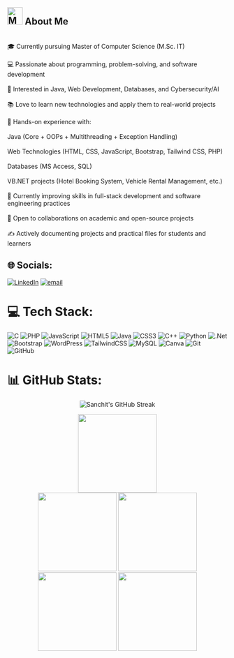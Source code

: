 <h2 ><img src="https://github.com/Tarikul-Islam-Anik/Animated-Fluent-Emojis/blob/master/Emojis/People%20with%20professions/Man%20Technologist%20Medium%20Skin%20Tone.png" alt="Man Technologist Medium Skin Tone" width="35" height="40" /> About Me </h2>


<br>🎓 Currently pursuing Master of Computer Science (M.Sc. IT)<br><br>💻 Passionate about programming, problem-solving, and software development<br><br>🚀 Interested in Java, Web Development, Databases, and Cybersecurity/AI<br><br>📚 Love to learn new technologies and apply them to real-world projects<br><br>🔧 Hands-on experience with:<br><br>Java (Core + OOPs + Multithreading + Exception Handling)<br><br>Web Technologies (HTML, CSS, JavaScript, Bootstrap, Tailwind CSS, PHP)<br><br>Databases (MS Access, SQL)<br><br>VB.NET projects (Hotel Booking System, Vehicle Rental Management, etc.)<br><br>🌱 Currently improving skills in full-stack development and software engineering practices<br><br>🤝 Open to collaborations on academic and open-source projects<br><br>✍️ Actively documenting projects and practical files for students and learners


## 🌐 Socials:
[![LinkedIn](https://img.shields.io/badge/LinkedIn-%230077B5.svg?logo=linkedin&logoColor=white)](https://linkedin.com/in/jadwinder05) [![email](https://img.shields.io/badge/Email-D14836?logo=gmail&logoColor=white)](mailto:jadpassi@gmail.com) 

# 💻 Tech Stack:
![C](https://img.shields.io/badge/c-%2300599C.svg?style=for-the-badge&logo=c&logoColor=white) ![PHP](https://img.shields.io/badge/php-%23777BB4.svg?style=for-the-badge&logo=php&logoColor=white) ![JavaScript](https://img.shields.io/badge/javascript-%23323330.svg?style=for-the-badge&logo=javascript&logoColor=%23F7DF1E) ![HTML5](https://img.shields.io/badge/html5-%23E34F26.svg?style=for-the-badge&logo=html5&logoColor=white) ![Java](https://img.shields.io/badge/java-%23ED8B00.svg?style=for-the-badge&logo=openjdk&logoColor=white) ![CSS3](https://img.shields.io/badge/css3-%231572B6.svg?style=for-the-badge&logo=css3&logoColor=white) ![C++](https://img.shields.io/badge/c++-%2300599C.svg?style=for-the-badge&logo=c%2B%2B&logoColor=white) ![Python](https://img.shields.io/badge/python-3670A0?style=for-the-badge&logo=python&logoColor=ffdd54) ![.Net](https://img.shields.io/badge/.NET-5C2D91?style=for-the-badge&logo=.net&logoColor=white) ![Bootstrap](https://img.shields.io/badge/bootstrap-%238511FA.svg?style=for-the-badge&logo=bootstrap&logoColor=white) ![WordPress](https://img.shields.io/badge/WordPress-%23117AC9.svg?style=for-the-badge&logo=WordPress&logoColor=white) ![TailwindCSS](https://img.shields.io/badge/tailwindcss-%2338B2AC.svg?style=for-the-badge&logo=tailwind-css&logoColor=white) ![MySQL](https://img.shields.io/badge/mysql-4479A1.svg?style=for-the-badge&logo=mysql&logoColor=white) ![Canva](https://img.shields.io/badge/Canva-%2300C4CC.svg?style=for-the-badge&logo=Canva&logoColor=white) ![Git](https://img.shields.io/badge/git-%23F05033.svg?style=for-the-badge&logo=git&logoColor=white) ![GitHub](https://img.shields.io/badge/github-%23121011.svg?style=for-the-badge&logo=github&logoColor=white)


# 📊 GitHub Stats:
<div align="center" width="50%">
<p><img align="center"
src="https://github-readme-streak-stats.herokuapp.com/?user=sanchitc05&theme=dark&fire=FF5E5E&ring=FFB380&currStreakNum=FF5E5E"  alt="Sanchit's GitHub Streak" /></p>
</div>

<div align="center">
  <div>
  <img height="180em" src="https://github-profile-summary-cards.vercel.app/api/cards/profile-details?username=jadwinder&theme=github_dark" />
  </div>
  <img height="180em" src="https://github-profile-summary-cards.vercel.app/api/cards/repos-per-language?username=jadwinder&theme=github_dark"  />
  <img height="180em" src="https://github-profile-summary-cards.vercel.app/api/cards/most-commit-language?username=jadwinder&theme=github_dark"  />
  <img height="180em" src="https://github-profile-summary-cards.vercel.app/api/cards/stats?username=jadwinder&theme=github_dark"/>
  <img height="180em" src="https://github-profile-summary-cards.vercel.app/api/cards/productive-time?username=jadwinder&theme=github_dark" />
</div>
<br>
<div align="center">



